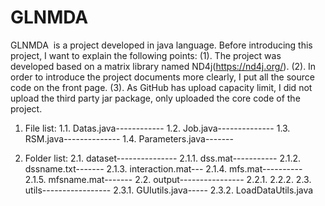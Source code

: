 # GLNMDA

GLNMDA  is a project developed in java language. Before introducing this project, I want to explain the following points:
(1). The project was developed based on a matrix library named ND4j(https://nd4j.org/). 
(2). In order to introduce the project documents more clearly, I put all the source code on the front page.
(3). As GitHub has upload capacity limit, I did not upload the third party jar package, only uploaded the core code of the project.


1. File list:
1.1. Datas.java------------
1.2. Job.java--------------
1.3. RSM.java--------------
1.4. Parameters.java-------

2. Folder list:
2.1. dataset---------------
  2.1.1. dss.mat-----------
  2.1.2. dssname.txt-------
  2.1.3. interaction.mat---
  2.1.4. mfs.mat----------
  2.1.5. mfsname.mat-------
2.2. output----------------
  2.2.1. 
  2.2.2.
2.3. utils-----------------
  2.3.1. GUIutils.java-----
  2.3.2. LoadDataUtils.java
